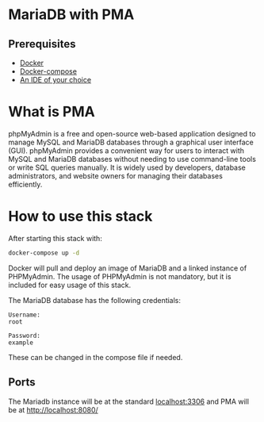 # MariaDB with PMA

## Prerequisites

- [Docker](https://docs.docker.com/)
- [Docker-compose](https://docs.docker.com/compose/)
- [An IDE of your choice](https://www.jetbrains.com/datagrip/)

# What is PMA

phpMyAdmin is a free and open-source web-based application designed to manage MySQL and MariaDB databases through a 
graphical user interface (GUI). 
phpMyAdmin provides a convenient way for users to interact with MySQL and MariaDB databases without needing to use 
command-line tools or write SQL queries manually. It is widely used by developers, database administrators, and website 
owners for managing their databases efficiently.

# How to use this stack

After starting this stack with:
```bash
docker-compose up -d
```

Docker will pull and deploy an image of MariaDB and a linked instance of PHPMyAdmin.
The usage of PHPMyAdmin is not mandatory, but it is included for easy usage of this stack.

The MariaDB database has the following credentials:
``` 
Username:
root

Password:
example
```

These can be changed in the compose file if needed.

## Ports

The Mariadb instance will be at the standard [localhost:3306]() and PMA will be at [http://localhost:8080/](http://localhost:8080/)


